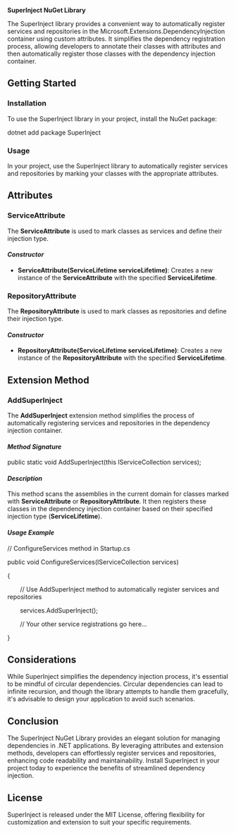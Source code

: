 **SuperInject NuGet Library**

The SuperInject library provides a convenient way to automatically register services and repositories in the Microsoft.Extensions.DependencyInjection container using custom attributes. It simplifies the dependency registration process, allowing developers to annotate their classes with attributes and then automatically register those classes with the dependency injection container.
## Getting Started
### Installation
To use the SuperInject library in your project, install the NuGet package:

dotnet add package SuperInject 

### Usage
In your project, use the SuperInject library to automatically register services and repositories by marking your classes with the appropriate attributes.
## Attributes
### ServiceAttribute
The **ServiceAttribute** is used to mark classes as services and define their injection type.
#### ***Constructor***
- **ServiceAttribute(ServiceLifetime serviceLifetime)**: Creates a new instance of the **ServiceAttribute** with the specified **ServiceLifetime**.
### RepositoryAttribute
The **RepositoryAttribute** is used to mark classes as repositories and define their injection type.
#### ***Constructor***
- **RepositoryAttribute(ServiceLifetime serviceLifetime)**: Creates a new instance of the **RepositoryAttribute** with the specified **ServiceLifetime**.
## Extension Method
### AddSuperInject
The **AddSuperInject** extension method simplifies the process of automatically registering services and repositories in the dependency injection container.
#### ***Method Signature***

public static void AddSuperInject(this IServiceCollection services); 
#### ***Description***
This method scans the assemblies in the current domain for classes marked with **ServiceAttribute** or **RepositoryAttribute**. It then registers these classes in the dependency injection container based on their specified injection type (**ServiceLifetime**).
#### ***Usage Example***

// ConfigureServices method in Startup.cs

public void ConfigureServices(IServiceCollection services)

{

`    `// Use AddSuperInject method to automatically register services and repositories

`    `services.AddSuperInject();

`    `// Your other service registrations go here...

}

## Considerations
While SuperInject simplifies the dependency injection process, it's essential to be mindful of circular dependencies. Circular dependencies can lead to infinite recursion, and though the library attempts to handle them gracefully, it's advisable to design your application to avoid such scenarios.
## Conclusion
The SuperInject NuGet Library provides an elegant solution for managing dependencies in .NET applications. By leveraging attributes and extension methods, developers can effortlessly register services and repositories, enhancing code readability and maintainability. Install SuperInject in your project today to experience the benefits of streamlined dependency injection.
## License
SuperInject is released under the MIT License, offering flexibility for customization and extension to suit your specific requirements.

